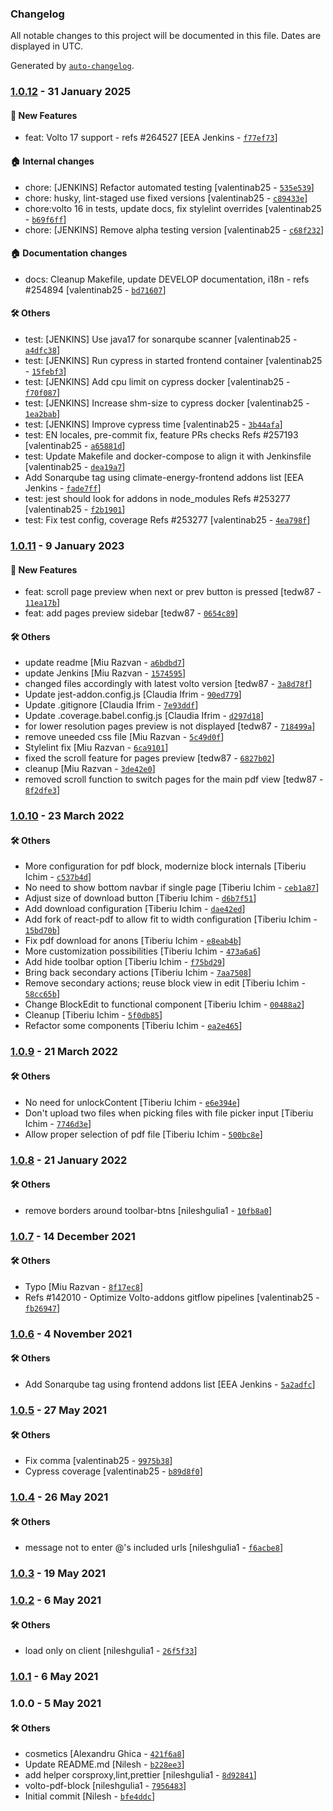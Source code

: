### Changelog

All notable changes to this project will be documented in this file. Dates are displayed in UTC.

Generated by [`auto-changelog`](https://github.com/CookPete/auto-changelog).

### [1.0.12](https://github.com/eea/volto-pdf-block/compare/1.0.11...1.0.12) - 31 January 2025

#### :rocket: New Features

- feat: Volto 17 support - refs #264527 [EEA Jenkins - [`f77ef73`](https://github.com/eea/volto-pdf-block/commit/f77ef731d5a73885a20dece08c0eef938c879601)]

#### :house: Internal changes

- chore: [JENKINS] Refactor automated testing [valentinab25 - [`535e539`](https://github.com/eea/volto-pdf-block/commit/535e539cc9953e91fec1eaf9d725635b8b2a085e)]
- chore: husky, lint-staged use fixed versions [valentinab25 - [`c89433e`](https://github.com/eea/volto-pdf-block/commit/c89433efc23871f17f4523dc36c0232be6209a14)]
- chore:volto 16 in tests, update docs, fix stylelint overrides [valentinab25 - [`b69f6ff`](https://github.com/eea/volto-pdf-block/commit/b69f6ff01ea954c6ad3f6f5638b83a4c4cfd03e2)]
- chore: [JENKINS] Remove alpha testing version [valentinab25 - [`c68f232`](https://github.com/eea/volto-pdf-block/commit/c68f232ff2e54cacc49620a0fc19ce6999e2cc84)]

#### :house: Documentation changes

- docs: Cleanup Makefile, update DEVELOP documentation, i18n - refs #254894 [valentinab25 - [`bd71607`](https://github.com/eea/volto-pdf-block/commit/bd71607b54b4c66d6c83e373310a6443cf2c0876)]

#### :hammer_and_wrench: Others

- test: [JENKINS] Use java17 for sonarqube scanner [valentinab25 - [`a4dfc38`](https://github.com/eea/volto-pdf-block/commit/a4dfc380db111e8f94b787b655f204a41885e031)]
- test: [JENKINS] Run cypress in started frontend container [valentinab25 - [`15febf3`](https://github.com/eea/volto-pdf-block/commit/15febf38aef6e263eb9b0d5e9c699610d4c71bb7)]
- test: [JENKINS] Add cpu limit on cypress docker [valentinab25 - [`f70f087`](https://github.com/eea/volto-pdf-block/commit/f70f087e4dc887bf10b9d6fbbd4702701871458b)]
- test: [JENKINS] Increase shm-size to cypress docker [valentinab25 - [`1ea2bab`](https://github.com/eea/volto-pdf-block/commit/1ea2bab7589007e0ff9e7af7116343792fc408b6)]
- test: [JENKINS] Improve cypress time [valentinab25 - [`3b44afa`](https://github.com/eea/volto-pdf-block/commit/3b44afa44d2a9a2ebf84aeb8503c90ac1d200a73)]
- test: EN locales, pre-commit fix, feature PRs checks Refs #257193 [valentinab25 - [`a65881d`](https://github.com/eea/volto-pdf-block/commit/a65881d55f87309c49c16dcd72ceb3fd1c6bbc4c)]
- test: Update Makefile and docker-compose to align it with Jenkinsfile [valentinab25 - [`dea19a7`](https://github.com/eea/volto-pdf-block/commit/dea19a7f416b0cb36474efd75786c8496e0814a9)]
- Add Sonarqube tag using climate-energy-frontend addons list [EEA Jenkins - [`fade7ff`](https://github.com/eea/volto-pdf-block/commit/fade7ff4c5548773a61f23f816c8864d874a44e0)]
- test: jest should look for addons in node_modules Refs #253277 [valentinab25 - [`f2b1901`](https://github.com/eea/volto-pdf-block/commit/f2b19014229c52cb98d9e02271ccdf394249ceef)]
- test: Fix test config, coverage Refs #253277 [valentinab25 - [`4ea798f`](https://github.com/eea/volto-pdf-block/commit/4ea798f2a077ef6de1c79dc1520435e191c520c4)]
### [1.0.11](https://github.com/eea/volto-pdf-block/compare/1.0.10...1.0.11) - 9 January 2023

#### :rocket: New Features

- feat: scroll page preview when next or prev button is pressed [tedw87 - [`11ea17b`](https://github.com/eea/volto-pdf-block/commit/11ea17ba8a9f4d832a786b1c44711206ca860448)]
- feat: add pages preview sidebar [tedw87 - [`0654c89`](https://github.com/eea/volto-pdf-block/commit/0654c8954e3b39eb187a9bc2294d0d4a203b0b22)]

#### :hammer_and_wrench: Others

- update readme [Miu Razvan - [`a6bdbd7`](https://github.com/eea/volto-pdf-block/commit/a6bdbd75fc9954e77a527bd2c7b62e43e2dcecca)]
- update Jenkins [Miu Razvan - [`1574595`](https://github.com/eea/volto-pdf-block/commit/1574595eaddb083f9175d4a553f41c6004660f54)]
- changed files accordingly with latest volto version [tedw87 - [`3a8d78f`](https://github.com/eea/volto-pdf-block/commit/3a8d78ff300ff6e47205e4c00fd03d097ca35325)]
- Update jest-addon.config.js [Claudia Ifrim - [`90ed779`](https://github.com/eea/volto-pdf-block/commit/90ed7799e173fa5c2fa7f39764fc33688d700c9e)]
- Update .gitignore [Claudia Ifrim - [`7e93ddf`](https://github.com/eea/volto-pdf-block/commit/7e93ddf1072752f1084ad4cf2c91416c1b3c4d67)]
- Update .coverage.babel.config.js [Claudia Ifrim - [`d297d18`](https://github.com/eea/volto-pdf-block/commit/d297d18a43847b2b23fbb11e109c6dbd7dbe1c49)]
- for lower resolution pages preview is not displayed [tedw87 - [`718499a`](https://github.com/eea/volto-pdf-block/commit/718499a6fc90c5c32503bd4571fcde7a7fba11ab)]
- remove uneeded css file [Miu Razvan - [`5c49d0f`](https://github.com/eea/volto-pdf-block/commit/5c49d0f0dade5593dc4d2e9c7c3e65b3b48e244d)]
- Stylelint fix [Miu Razvan - [`6ca9101`](https://github.com/eea/volto-pdf-block/commit/6ca9101766087a00804fb1e3daced76438743450)]
- fixed the scroll feature for pages preview [tedw87 - [`6827b02`](https://github.com/eea/volto-pdf-block/commit/6827b020fbfcb2b56063afa0a12c82ae17fb852f)]
- cleanup [Miu Razvan - [`3de42e0`](https://github.com/eea/volto-pdf-block/commit/3de42e0d0bd0cb34031ae50dc6a1e41e13eaba9e)]
- removed scroll function to switch pages for the main pdf view [tedw87 - [`8f2dfe3`](https://github.com/eea/volto-pdf-block/commit/8f2dfe38645ef793f3fe0d17a7cf71fce989daa7)]
### [1.0.10](https://github.com/eea/volto-pdf-block/compare/1.0.9...1.0.10) - 23 March 2022

#### :hammer_and_wrench: Others

- More configuration for pdf block, modernize block internals [Tiberiu Ichim - [`c537b4d`](https://github.com/eea/volto-pdf-block/commit/c537b4d4d214ae4f021d1a52220043dc862cd561)]
- No need to show bottom navbar if single page [Tiberiu Ichim - [`ceb1a87`](https://github.com/eea/volto-pdf-block/commit/ceb1a871b9f0784770860639b2f80c81e56e170d)]
- Adjust size of download button [Tiberiu Ichim - [`d6b7f51`](https://github.com/eea/volto-pdf-block/commit/d6b7f51436f9746c2014a9e8267f53ef4ad3c519)]
- Add download configuration [Tiberiu Ichim - [`dae42ed`](https://github.com/eea/volto-pdf-block/commit/dae42ed9ec7aa6217f4066696df318efb2c1856e)]
- Add fork of react-pdf to allow fit to width configuration [Tiberiu Ichim - [`15bd70b`](https://github.com/eea/volto-pdf-block/commit/15bd70b6bfc51fa5ac8331be5358201768b41784)]
- Fix pdf download for anons [Tiberiu Ichim - [`e8eab4b`](https://github.com/eea/volto-pdf-block/commit/e8eab4b77eb7f36df7b778325b7e4a51c05a103d)]
- More customization possibilities [Tiberiu Ichim - [`473a6a6`](https://github.com/eea/volto-pdf-block/commit/473a6a679046f7bec1aad1a6645a67ea935f8d3a)]
- Add hide toolbar option [Tiberiu Ichim - [`f75bd29`](https://github.com/eea/volto-pdf-block/commit/f75bd296dd0438008a62d1302325ed24746e0c27)]
- Bring back secondary actions [Tiberiu Ichim - [`7aa7508`](https://github.com/eea/volto-pdf-block/commit/7aa7508675786f2ec0331543c55600d932546e3b)]
- Remove secondary actions; reuse block view in edit [Tiberiu Ichim - [`58cc65b`](https://github.com/eea/volto-pdf-block/commit/58cc65b08db27ac82e20125c45bb8b79206c231c)]
- Change BlockEdit to functional component [Tiberiu Ichim - [`00488a2`](https://github.com/eea/volto-pdf-block/commit/00488a252bac18fe39ca7814642cafa7e0edbe64)]
- Cleanup [Tiberiu Ichim - [`5f0db85`](https://github.com/eea/volto-pdf-block/commit/5f0db852d9c8c6ac155eaa0c0f2aaea352de24d6)]
- Refactor some components [Tiberiu Ichim - [`ea2e465`](https://github.com/eea/volto-pdf-block/commit/ea2e465401bfe9b040c077bcb8415cfc904f3875)]
### [1.0.9](https://github.com/eea/volto-pdf-block/compare/1.0.8...1.0.9) - 21 March 2022

#### :hammer_and_wrench: Others

- No need for unlockContent [Tiberiu Ichim - [`e6e394e`](https://github.com/eea/volto-pdf-block/commit/e6e394e05000b320d7ce1475140806b43c2dab22)]
- Don't upload two files when picking files with file picker input [Tiberiu Ichim - [`7746d3e`](https://github.com/eea/volto-pdf-block/commit/7746d3e6dc91fff9001b8dc2279049cd78459477)]
- Allow proper selection of pdf file [Tiberiu Ichim - [`500bc8e`](https://github.com/eea/volto-pdf-block/commit/500bc8e4b1f4ef81143886c279ba2409d399a60a)]
### [1.0.8](https://github.com/eea/volto-pdf-block/compare/1.0.7...1.0.8) - 21 January 2022

#### :hammer_and_wrench: Others

- remove borders around toolbar-btns [nileshgulia1 - [`10fb8a0`](https://github.com/eea/volto-pdf-block/commit/10fb8a010e78f2f1d92a7446d1d585f0e6d18021)]
### [1.0.7](https://github.com/eea/volto-pdf-block/compare/1.0.6...1.0.7) - 14 December 2021

#### :hammer_and_wrench: Others

- Typo [Miu Razvan - [`8f17ec8`](https://github.com/eea/volto-pdf-block/commit/8f17ec861f1ee72433ee6d76f5a870832db69cba)]
- Refs #142010 - Optimize Volto-addons gitflow pipelines [valentinab25 - [`fb26947`](https://github.com/eea/volto-pdf-block/commit/fb26947b662e097b642bf68c73651c0ab0be544e)]
### [1.0.6](https://github.com/eea/volto-pdf-block/compare/1.0.5...1.0.6) - 4 November 2021

#### :hammer_and_wrench: Others

- Add Sonarqube tag using frontend addons list [EEA Jenkins - [`5a2adfc`](https://github.com/eea/volto-pdf-block/commit/5a2adfc5bdfda9191f46a37862b11e0daa8c53cb)]
### [1.0.5](https://github.com/eea/volto-pdf-block/compare/1.0.4...1.0.5) - 27 May 2021

#### :hammer_and_wrench: Others

- Fix comma [valentinab25 - [`9975b38`](https://github.com/eea/volto-pdf-block/commit/9975b3849012fb9653f6a22a5a3d53c223d858bd)]
- Cypress coverage [valentinab25 - [`b89d8f0`](https://github.com/eea/volto-pdf-block/commit/b89d8f0ce0e480246bb31dde66f99ea1b776d914)]
### [1.0.4](https://github.com/eea/volto-pdf-block/compare/1.0.3...1.0.4) - 26 May 2021

#### :hammer_and_wrench: Others

- message not to enter @'s included urls [nileshgulia1 - [`f6acbe8`](https://github.com/eea/volto-pdf-block/commit/f6acbe80de36ccbd7f2809aad74264b935fb726a)]
### [1.0.3](https://github.com/eea/volto-pdf-block/compare/1.0.2...1.0.3) - 19 May 2021

### [1.0.2](https://github.com/eea/volto-pdf-block/compare/1.0.1...1.0.2) - 6 May 2021

#### :hammer_and_wrench: Others

- load only on client [nileshgulia1 - [`26f5f33`](https://github.com/eea/volto-pdf-block/commit/26f5f33b04d0e5c6fe36ea236a485fc3e027ae31)]
### [1.0.1](https://github.com/eea/volto-pdf-block/compare/1.0.0...1.0.1) - 6 May 2021

### 1.0.0 - 5 May 2021

#### :hammer_and_wrench: Others

- cosmetics [Alexandru Ghica - [`421f6a8`](https://github.com/eea/volto-pdf-block/commit/421f6a8870b989c21e42c05cad43e1d557991b50)]
- Update README.md [Nilesh - [`b228ee3`](https://github.com/eea/volto-pdf-block/commit/b228ee370a327e3b9ee42bd17eae73522b95576e)]
- add helper corsproxy,lint,prettier [nileshgulia1 - [`8d92841`](https://github.com/eea/volto-pdf-block/commit/8d92841b6f236866b7be8e765b318145002b0ed0)]
- volto-pdf-block [nileshgulia1 - [`7956483`](https://github.com/eea/volto-pdf-block/commit/79564831a09561ef86d039991d24203cc3806b5d)]
- Initial commit [Nilesh - [`bfe4ddc`](https://github.com/eea/volto-pdf-block/commit/bfe4ddcefec32aec26664c96ff625942c91284ca)]
